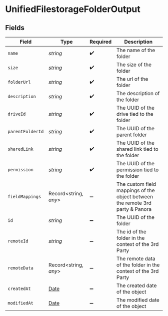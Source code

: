# UnifiedFilestorageFolderOutput


## Fields

| Field                                                                                         | Type                                                                                          | Required                                                                                      | Description                                                                                   |
| --------------------------------------------------------------------------------------------- | --------------------------------------------------------------------------------------------- | --------------------------------------------------------------------------------------------- | --------------------------------------------------------------------------------------------- |
| `name`                                                                                        | *string*                                                                                      | :heavy_check_mark:                                                                            | The name of the folder                                                                        |
| `size`                                                                                        | *string*                                                                                      | :heavy_check_mark:                                                                            | The size of the folder                                                                        |
| `folderUrl`                                                                                   | *string*                                                                                      | :heavy_check_mark:                                                                            | The url of the folder                                                                         |
| `description`                                                                                 | *string*                                                                                      | :heavy_check_mark:                                                                            | The description of the folder                                                                 |
| `driveId`                                                                                     | *string*                                                                                      | :heavy_check_mark:                                                                            | The UUID of the drive tied to the folder                                                      |
| `parentFolderId`                                                                              | *string*                                                                                      | :heavy_check_mark:                                                                            | The UUID of the parent folder                                                                 |
| `sharedLink`                                                                                  | *string*                                                                                      | :heavy_check_mark:                                                                            | The UUID of the shared link tied to the folder                                                |
| `permission`                                                                                  | *string*                                                                                      | :heavy_check_mark:                                                                            | The UUID of the permission tied to the folder                                                 |
| `fieldMappings`                                                                               | Record<string, *any*>                                                                         | :heavy_minus_sign:                                                                            | The custom field mappings of the object between the remote 3rd party & Panora                 |
| `id`                                                                                          | *string*                                                                                      | :heavy_minus_sign:                                                                            | The UUID of the folder                                                                        |
| `remoteId`                                                                                    | *string*                                                                                      | :heavy_minus_sign:                                                                            | The id of the folder in the context of the 3rd Party                                          |
| `remoteData`                                                                                  | Record<string, *any*>                                                                         | :heavy_minus_sign:                                                                            | The remote data of the folder in the context of the 3rd Party                                 |
| `createdAt`                                                                                   | [Date](https://developer.mozilla.org/en-US/docs/Web/JavaScript/Reference/Global_Objects/Date) | :heavy_minus_sign:                                                                            | The created date of the object                                                                |
| `modifiedAt`                                                                                  | [Date](https://developer.mozilla.org/en-US/docs/Web/JavaScript/Reference/Global_Objects/Date) | :heavy_minus_sign:                                                                            | The modified date of the object                                                               |